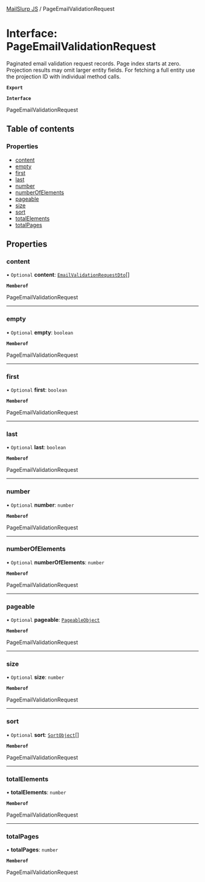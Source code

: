 [MailSlurp JS](../README.md) / PageEmailValidationRequest

# Interface: PageEmailValidationRequest

Paginated email validation request records. Page index starts at zero. Projection results may omit larger entity fields. For fetching a full entity use the projection ID with individual method calls.

**`Export`**

**`Interface`**

PageEmailValidationRequest

## Table of contents

### Properties

- [content](PageEmailValidationRequest.md#content)
- [empty](PageEmailValidationRequest.md#empty)
- [first](PageEmailValidationRequest.md#first)
- [last](PageEmailValidationRequest.md#last)
- [number](PageEmailValidationRequest.md#number)
- [numberOfElements](PageEmailValidationRequest.md#numberofelements)
- [pageable](PageEmailValidationRequest.md#pageable)
- [size](PageEmailValidationRequest.md#size)
- [sort](PageEmailValidationRequest.md#sort)
- [totalElements](PageEmailValidationRequest.md#totalelements)
- [totalPages](PageEmailValidationRequest.md#totalpages)

## Properties

### content

• `Optional` **content**: [`EmailValidationRequestDto`](EmailValidationRequestDto.md)[]

**`Memberof`**

PageEmailValidationRequest

___

### empty

• `Optional` **empty**: `boolean`

**`Memberof`**

PageEmailValidationRequest

___

### first

• `Optional` **first**: `boolean`

**`Memberof`**

PageEmailValidationRequest

___

### last

• `Optional` **last**: `boolean`

**`Memberof`**

PageEmailValidationRequest

___

### number

• `Optional` **number**: `number`

**`Memberof`**

PageEmailValidationRequest

___

### numberOfElements

• `Optional` **numberOfElements**: `number`

**`Memberof`**

PageEmailValidationRequest

___

### pageable

• `Optional` **pageable**: [`PageableObject`](PageableObject.md)

**`Memberof`**

PageEmailValidationRequest

___

### size

• `Optional` **size**: `number`

**`Memberof`**

PageEmailValidationRequest

___

### sort

• `Optional` **sort**: [`SortObject`](SortObject.md)[]

**`Memberof`**

PageEmailValidationRequest

___

### totalElements

• **totalElements**: `number`

**`Memberof`**

PageEmailValidationRequest

___

### totalPages

• **totalPages**: `number`

**`Memberof`**

PageEmailValidationRequest
